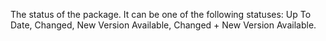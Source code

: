 The status of the package. It can be one of the following statuses: Up To
Date, Changed, New Version Available, Changed + New Version Available.